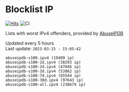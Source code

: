 # Blocklist IP

[![Hits](https://hits.seeyoufarm.com/api/count/incr/badge.svg?url=https%3A%2F%2Fgithub.com%2Fborestad%2Fblocklist-ip%2F&count_bg=%2379C83D&title_bg=%23555555&icon=&icon_color=%23E7E7E7&title=hits&edge_flat=false)](https://hits.seeyoufarm.com)  ![CI](https://img.shields.io/github/workflow/status/borestad/blocklist-ip/CI?style=flat-square)

Lists with worst IPv4 offenders, provided by [AbuseIPDB](https://www.abuseipdb.com/)

<!-- FOOTER-PLACEHOLDER -->
Updated every 5 hours<br>
Last update: `2023-03-15 - 15:05:42`
```
abuseipdb-s100.ipv4 (19489 ip)
abuseipdb-s100-1d.ipv4 (38293 ip)
abuseipdb-s100-2d.ipv4 (47846 ip)
abuseipdb-s100-3d.ipv4 (53862 ip)
abuseipdb-s100-7d.ipv4 (65544 ip)
abuseipdb-s100-30d.ipv4 (97643 ip)
abuseipdb-s100-all.ipv4 (238679 ip)
```
